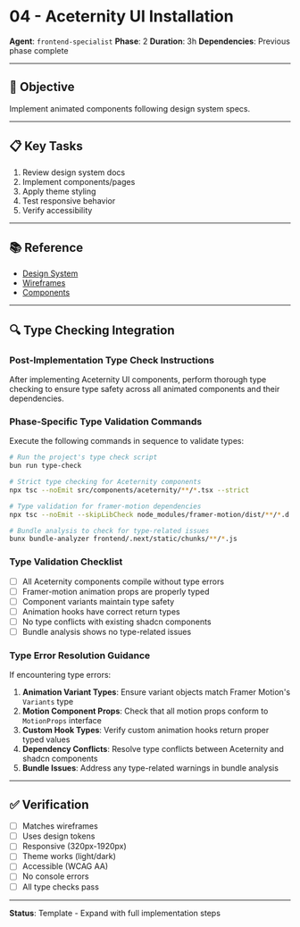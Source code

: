 # 04 - Aceternity UI Installation

**Agent**: `frontend-specialist`
**Phase**: 2
**Duration**: 3h
**Dependencies**: Previous phase complete

---

## 🎯 Objective

Implement animated components following design system specs.

---

## 📋 Key Tasks

1. Review design system docs
2. Implement components/pages
3. Apply theme styling
4. Test responsive behavior
5. Verify accessibility

---

## 📚 Reference

- [Design System](../../design-system/README.md)
- [Wireframes](../../design-system/wireframes.md)
- [Components](../../design-system/components.md)

---

## 🔍 Type Checking Integration

### Post-Implementation Type Check Instructions

After implementing Aceternity UI components, perform thorough type checking to ensure type safety across all animated components and their dependencies.

### Phase-Specific Type Validation Commands

Execute the following commands in sequence to validate types:

```bash
# Run the project's type check script
bun run type-check

# Strict type checking for Aceternity components
npx tsc --noEmit src/components/aceternity/**/*.tsx --strict

# Type validation for framer-motion dependencies
npx tsc --noEmit --skipLibCheck node_modules/framer-motion/dist/**/*.d.ts

# Bundle analysis to check for type-related issues
bunx bundle-analyzer frontend/.next/static/chunks/**/*.js
```

### Type Validation Checklist

- [ ] All Aceternity components compile without type errors
- [ ] Framer-motion animation props are properly typed
- [ ] Component variants maintain type safety
- [ ] Animation hooks have correct return types
- [ ] No type conflicts with existing shadcn components
- [ ] Bundle analysis shows no type-related issues

### Type Error Resolution Guidance

If encountering type errors:

1. **Animation Variant Types**: Ensure variant objects match Framer Motion's `Variants` type
2. **Motion Component Props**: Check that all motion props conform to `MotionProps` interface
3. **Custom Hook Types**: Verify custom animation hooks return proper typed values
4. **Dependency Conflicts**: Resolve type conflicts between Aceternity and shadcn components
5. **Bundle Issues**: Address any type-related warnings in bundle analysis

---

## ✅ Verification

- [ ] Matches wireframes
- [ ] Uses design tokens
- [ ] Responsive (320px-1920px)
- [ ] Theme works (light/dark)
- [ ] Accessible (WCAG AA)
- [ ] No console errors
- [ ] All type checks pass

---

**Status**: Template - Expand with full implementation steps
